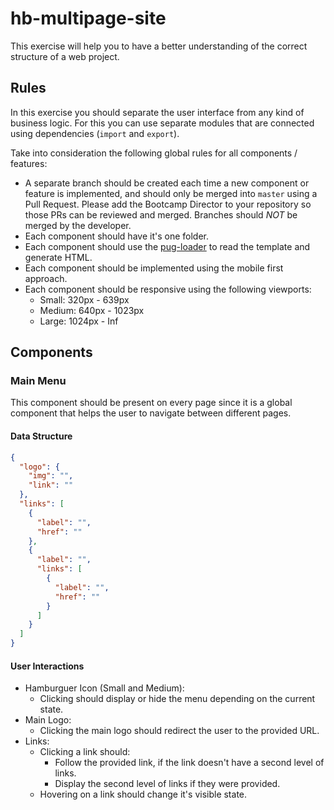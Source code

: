 # hb-multipage-site

This exercise will help you to have a better understanding of the correct structure of a web project.

## Rules

In this exercise you should separate the user interface from any kind of business logic. For this you can use separate modules that are connected using dependencies (`import` and `export`).

Take into consideration the following global rules for all components / features:
- A separate branch should be created each time a new component or feature is implemented, and should only be merged into `master` using a Pull Request. Please add the Bootcamp Director to your repository so those PRs can be reviewed and merged. Branches should *NOT* be merged by the developer.
- Each component should have it's one folder.
- Each component should use the [pug-loader](https://github.com/pugjs/pug-loader) to read the template and generate HTML.
- Each component should be implemented using the mobile first approach.
- Each component should be responsive using the following viewports:
  - Small: 320px - 639px
  - Medium: 640px - 1023px
  - Large: 1024px - Inf

## Components

### Main Menu
This component should be present on every page since it is a global component that helps the user to navigate between different pages.

#### Data Structure
```json
{
  "logo": {
    "img": "",
    "link": ""
  },
  "links": [
    {
      "label": "",
      "href": ""
    },
    {
      "label": "",
      "links": [
        {
          "label": "",
          "href": ""
        }
      ]
    }
  ]
}
```

#### User Interactions
- Hamburguer Icon (Small and Medium):
  - Clicking should display or hide the menu depending on the current state.
- Main Logo:
  - Clicking the main logo should redirect the user to the provided URL.
- Links:
  - Clicking a link should:
    - Follow the provided link, if the link doesn't have a second level of links.
    - Display the second level of links if they were provided.
  - Hovering on a link should change it's visible state.
